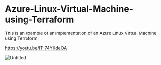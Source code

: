 # Azure-Linux-Virtual-Machine-using-Terraform
This is an example of an implementation of an Azure Linux Virtual Machine using Terraform

https://youtu.be/IT-74YUdeOA

![Untitled](https://user-images.githubusercontent.com/87040483/158883940-c2472404-4537-4777-9558-21df7db08782.png)
